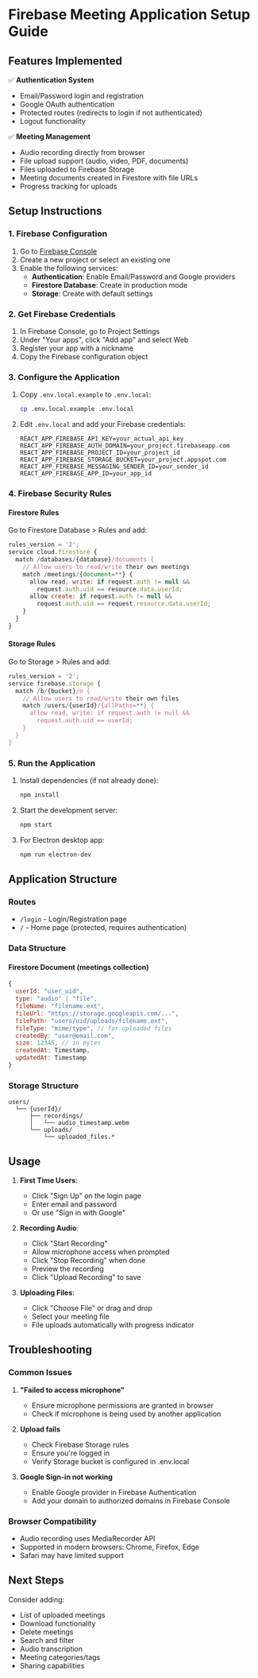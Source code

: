 # Firebase Meeting Application Setup Guide

## Features Implemented

✅ **Authentication System**
- Email/Password login and registration
- Google OAuth authentication
- Protected routes (redirects to login if not authenticated)
- Logout functionality

✅ **Meeting Management**
- Audio recording directly from browser
- File upload support (audio, video, PDF, documents)
- Files uploaded to Firebase Storage
- Meeting documents created in Firestore with file URLs
- Progress tracking for uploads

## Setup Instructions

### 1. Firebase Configuration

1. Go to [Firebase Console](https://console.firebase.google.com/)
2. Create a new project or select an existing one
3. Enable the following services:
   - **Authentication**: Enable Email/Password and Google providers
   - **Firestore Database**: Create in production mode
   - **Storage**: Create with default settings

### 2. Get Firebase Credentials

1. In Firebase Console, go to Project Settings
2. Under "Your apps", click "Add app" and select Web
3. Register your app with a nickname
4. Copy the Firebase configuration object

### 3. Configure the Application

1. Copy `.env.local.example` to `.env.local`:
   ```bash
   cp .env.local.example .env.local
   ```

2. Edit `.env.local` and add your Firebase credentials:
   ```
   REACT_APP_FIREBASE_API_KEY=your_actual_api_key
   REACT_APP_FIREBASE_AUTH_DOMAIN=your_project.firebaseapp.com
   REACT_APP_FIREBASE_PROJECT_ID=your_project_id
   REACT_APP_FIREBASE_STORAGE_BUCKET=your_project.appspot.com
   REACT_APP_FIREBASE_MESSAGING_SENDER_ID=your_sender_id
   REACT_APP_FIREBASE_APP_ID=your_app_id
   ```

### 4. Firebase Security Rules

#### Firestore Rules
Go to Firestore Database > Rules and add:
```javascript
rules_version = '2';
service cloud.firestore {
  match /databases/{database}/documents {
    // Allow users to read/write their own meetings
    match /meetings/{document=**} {
      allow read, write: if request.auth != null && 
        request.auth.uid == resource.data.userId;
      allow create: if request.auth != null && 
        request.auth.uid == request.resource.data.userId;
    }
  }
}
```

#### Storage Rules
Go to Storage > Rules and add:
```javascript
rules_version = '2';
service firebase.storage {
  match /b/{bucket}/o {
    // Allow users to read/write their own files
    match /users/{userId}/{allPaths=**} {
      allow read, write: if request.auth != null && 
        request.auth.uid == userId;
    }
  }
}
```

### 5. Run the Application

1. Install dependencies (if not already done):
   ```bash
   npm install
   ```

2. Start the development server:
   ```bash
   npm start
   ```

3. For Electron desktop app:
   ```bash
   npm run electron-dev
   ```

## Application Structure

### Routes
- `/login` - Login/Registration page
- `/` - Home page (protected, requires authentication)

### Data Structure

#### Firestore Document (meetings collection)
```javascript
{
  userId: "user_uid",
  type: "audio" | "file",
  fileName: "filename.ext",
  fileUrl: "https://storage.googleapis.com/...",
  filePath: "users/uid/uploads/filename.ext",
  fileType: "mime/type", // for uploaded files
  createdBy: "user@email.com",
  size: 12345, // in bytes
  createdAt: Timestamp,
  updatedAt: Timestamp
}
```

### Storage Structure
```
users/
  └── {userId}/
      ├── recordings/
      │   └── audio_timestamp.webm
      └── uploads/
          └── uploaded_files.*
```

## Usage

1. **First Time Users**:
   - Click "Sign Up" on the login page
   - Enter email and password
   - Or use "Sign in with Google"

2. **Recording Audio**:
   - Click "Start Recording"
   - Allow microphone access when prompted
   - Click "Stop Recording" when done
   - Preview the recording
   - Click "Upload Recording" to save

3. **Uploading Files**:
   - Click "Choose File" or drag and drop
   - Select your meeting file
   - File uploads automatically with progress indicator

## Troubleshooting

### Common Issues

1. **"Failed to access microphone"**
   - Ensure microphone permissions are granted in browser
   - Check if microphone is being used by another application

2. **Upload fails**
   - Check Firebase Storage rules
   - Ensure you're logged in
   - Verify Storage bucket is configured in .env.local

3. **Google Sign-in not working**
   - Enable Google provider in Firebase Authentication
   - Add your domain to authorized domains in Firebase Console

### Browser Compatibility
- Audio recording uses MediaRecorder API
- Supported in modern browsers: Chrome, Firefox, Edge
- Safari may have limited support

## Next Steps

Consider adding:
- List of uploaded meetings
- Download functionality
- Delete meetings
- Search and filter
- Audio transcription
- Meeting categories/tags
- Sharing capabilities